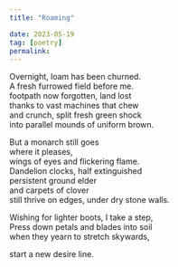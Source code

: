 ```yaml
---
title: "Roaming"

date: 2023-05-19
tag: [poetry]
permalink:
---
```


Overnight, loam has been churned.   
A fresh furrowed field before me.   
footpath now forgotten, land lost   
thanks to vast machines that chew   
and crunch, split fresh green shock   
into parallel mounds of uniform brown.  

But a monarch still goes   
where it pleases,  
wings of eyes and flickering flame.   
Dandelion clocks, half extinguished   
persistent ground elder   
and carpets of clover    
still thrive on edges, under dry stone walls.

Wishing for lighter boots, I take a step,  
Press down petals and blades into soil   
when they yearn to stretch skywards,

start a new desire line.